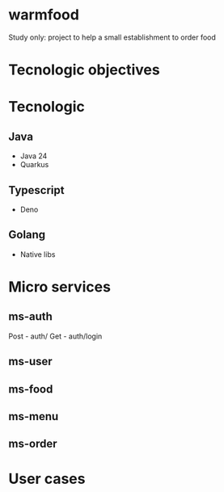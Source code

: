# warmfood
Study only: project to help a small establishment to order food

# Tecnologic objectives

# Tecnologic

## Java

- Java 24
- Quarkus

## Typescript

- Deno

## Golang

- Native libs


# Micro services

## ms-auth

Post - auth/
Get - auth/login

## ms-user

## ms-food

## ms-menu

## ms-order


# User cases